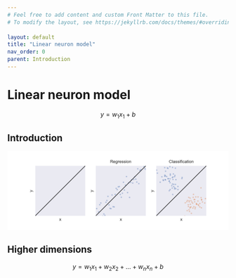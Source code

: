```yaml
---
# Feel free to add content and custom Front Matter to this file.
# To modify the layout, see https://jekyllrb.com/docs/themes/#overriding-theme-defaults

layout: default
title: "Linear neuron model"
nav_order: 0
parent: Introduction
---
```


<script type="text/javascript" async
 src="https://cdn.mathjax.org/mathjax/latest/MathJax.js?config=TeX-MML-AM_CHTML">
</script>

# Linear neuron model

$$y = w_1 x_1 + b$$

## Introduction

![linear](images/linear_neuron.png)

## Higher dimensions

$$y = w_1 x_1 + w_2 x_2 + ... + w_n x_n + b$$
